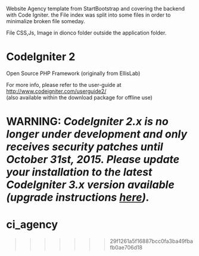 Website Agency template from StartBootstrap and covering the backend with Code Igniter. the File index was split into some files in order to  minimalize broken file someday. 



File CSS,Js, Image in dionco folder outside the application folder.



















# CodeIgniter 2
Open Source PHP Framework (originally from EllisLab)

For more info, please refer to the user-guide at http://www.codeigniter.com/userguide2/  
(also available within the download package for offline use)

**WARNING:** *CodeIgniter 2.x is no longer under development and only receives security patches until October 31st, 2015.
Please update your installation to the latest CodeIgniter 3.x version available
(upgrade instructions [here](http://www.codeigniter.com/userguide3/installation/upgrade_300.html)).*
=======
# ci_agency
>>>>>>> 29f1261a5f16887bcc0fa3ba49fbafb0ae706d18
